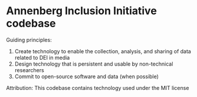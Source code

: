 # Annenberg Inclusion Initiative codebase

Guiding principles:

1. Create technology to enable the collection, analysis, and sharing of data related to DEI in media
2. Design technology that is persistent and usable by non-technical researchers
3. Commit to open-source software and data (when possible)


Attribution: This codebase contains technology used under the MIT license
